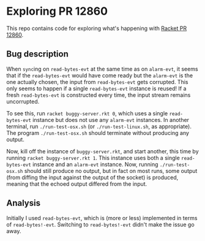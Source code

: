 # Exploring PR 12860

This repo contains code for exploring what's happening with [Racket PR
12860](http://bugs.racket-lang.org/query/?cmd=view&pr=12860).

## Bug description

When `sync`ing on `read-bytes-evt` at the same time as on `alarm-evt`,
it seems that if the `read-bytes-evt` would have come ready but the
`alarm-evt` is the one actually chosen, the input from
`read-bytes-evt` gets corrupted. This only seems to happen if a single
`read-bytes-evt` instance is reused! If a fresh `read-bytes-evt` is
constructed every time, the input stream remains uncorrupted.

To see this, run `racket buggy-server.rkt 0`, which uses a single
`read-bytes-evt` instance but does not use any `alarm-evt`
instances. In another terminal, run `./run-test-osx.sh` (or
`./run-test-linux.sh`, as appropriate). The program
`./run-test-osx.sh` should terminate without producing any output.

Now, kill off the instance of `buggy-server.rkt`, and start another,
this time by running `racket buggy-server.rkt 1`. This instance uses
both a single `read-bytes-evt` instance and an `alarm-evt`
instance. Now, running `./run-test-osx.sh` should still produce no
output, but in fact on most runs, some output (from diffing the input
against the output of the socket) is produced, meaning that the echoed
output differed from the input.

## Analysis

Initially I used `read-bytes-evt`, which is (more or less) implemented
in terms of `read-bytes!-evt`. Switching to `read-bytes!-evt` didn't
make the issue go away.

